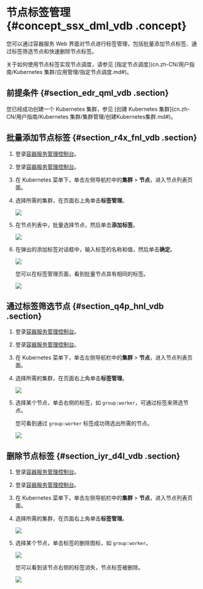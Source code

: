 # 节点标签管理 {#concept_ssx_dml_vdb .concept}

您可以通过容器服务 Web 界面对节点进行标签管理，包括批量添加节点标签、通过标签筛选节点和快速删除节点标签。

关于如何使用节点标签实现节点调度，请参见 [指定节点调度](cn.zh-CN/用户指南/Kubernetes 集群/应用管理/指定节点调度.md#)。

## 前提条件 {#section_edr_qml_vdb .section}

您已经成功创建一个 Kubernetes 集群，参见 [创建 Kubernetes 集群](cn.zh-CN/用户指南/Kubernetes 集群/集群管理/创建Kubernetes集群.md#)。

## 批量添加节点标签 {#section_r4x_fnl_vdb .section}

1.  登录[容器服务管理控制台](https://cs.console.aliyun.com)。
2.  登录[容器服务管理控制台](https://partners-intl.console.aliyun.com/#/cs%20%22Container%20Service%20console%22)。
3.  在 Kubernetes 菜单下，单击左侧导航栏中的**集群** \> **节点**，进入节点列表页面。
4.  选择所需的集群，在页面右上角单击**标签管理**。

    ![](http://static-aliyun-doc.oss-cn-hangzhou.aliyuncs.com/assets/img/6891/4352_zh-CN.png)

5.  在节点列表中，批量选择节点，然后单击**添加标签**。

    ![](http://static-aliyun-doc.oss-cn-hangzhou.aliyuncs.com/assets/img/6891/4353_zh-CN.png)

6.  在弹出的添加标签对话框中，输入标签的名称和值，然后单击**确定**。

    ![](http://static-aliyun-doc.oss-cn-hangzhou.aliyuncs.com/assets/img/6891/4354_zh-CN.png)

    您可以在标签管理页面，看到批量节点具有相同的标签。

    ![](http://static-aliyun-doc.oss-cn-hangzhou.aliyuncs.com/assets/img/6891/4355_zh-CN.png)


## 通过标签筛选节点 {#section_q4p_hnl_vdb .section}

1.  登录[容器服务管理控制台](https://cs.console.aliyun.com)。
2.  登录[容器服务管理控制台](https://partners-intl.console.aliyun.com/#/cs%20%22Container%20Service%20console%22)。
3.  在 Kubernetes 菜单下，单击左侧导航栏中的**集群** \> **节点**，进入节点列表页面。
4.  选择所需的集群，在页面右上角单击**标签管理**。

    ![](http://static-aliyun-doc.oss-cn-hangzhou.aliyuncs.com/assets/img/6891/4352_zh-CN.png)

5.  选择某个节点，单击右侧的标签，如 `group:worker`，可通过标签来筛选节点。

    您可看到通过 `group:worker` 标签成功筛选出所需的节点。

    ![](http://static-aliyun-doc.oss-cn-hangzhou.aliyuncs.com/assets/img/6891/4357_zh-CN.png)


## 删除节点标签 {#section_iyr_d4l_vdb .section}

1.  登录[容器服务管理控制台](https://cs.console.aliyun.com)。
2.  登录[容器服务管理控制台](https://partners-intl.console.aliyun.com/#/cs)。
3.  在 Kubernetes 菜单下，单击左侧导航栏中的**集群** \> **节点**，进入节点列表页面。
4.  选择所需的集群，在页面右上角单击**标签管理**。

    ![](http://static-aliyun-doc.oss-cn-hangzhou.aliyuncs.com/assets/img/6891/4352_zh-CN.png)

5.  选择某个节点，单击标签的删除图标，如 `group:worker`。

    ![](http://static-aliyun-doc.oss-cn-hangzhou.aliyuncs.com/assets/img/6891/4356_zh-CN.png)

    您可以看到该节点右侧的标签消失，节点标签被删除。

    ![](http://static-aliyun-doc.oss-cn-hangzhou.aliyuncs.com/assets/img/6891/4359_zh-CN.png)



